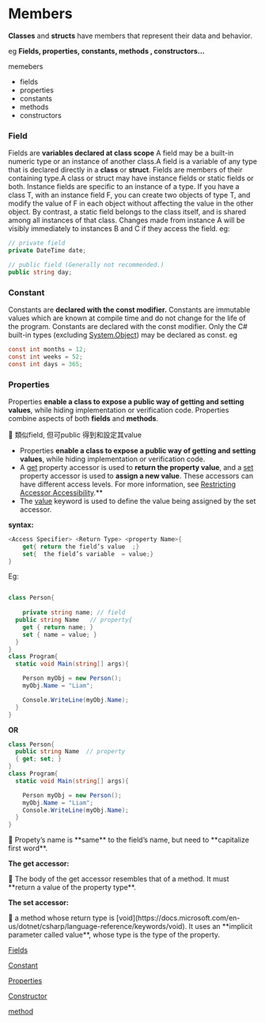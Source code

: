 # Members

**Classes** and **structs** have members that represent their data and behavior.

eg **Fields, properties, constants, methods , constructors…**

memebers

- fields
- properties
- constants
- methods
- constructors

### Field

Fields are **variables declared at class scope** A field may be a built-in numeric type or an instance of another class.A field is a variable of any type that is declared directly in a **class** or **struct**. Fields are members of their containing type.A class or struct may have instance fields or static fields or both. Instance fields are specific to an instance of a type. If you have a class T, with an instance field F, you can create two objects of type T, and modify the value of F in each object without affecting the value in the other object. By contrast, a static field belongs to the class itself, and is shared among all instances of that class. Changes made from instance A will be visibly immediately to instances B and C if they access the field. eg:

```csharp
// private field
private DateTime date;

// public field (Generally not recommended.)
public string day;
```

### Constant

Constants are **declared with the const modifier.**
Constants are immutable values which are known at compile time and do not change for the life of the program. Constants are declared with the const modifier. Only the C# built-in types (excluding [System.Object](https://docs.microsoft.com/en-us/dotnet/api/system.object)) may be declared as const. eg

```csharp
const int months = 12;
const int weeks = 52;
const int days = 365;
```

### Properties

Properties **enable a class to expose a public way of getting and setting values**,  while hiding implementation or verification code.  Properties combine aspects of both **fields** and **methods**.

<aside>
💬 類似field, 但可public 得到和設定其value
</aside>

- Properties **enable a class to expose a public way of getting and setting values**, while hiding implementation or verification code.
- A [get](https://docs.microsoft.com/en-us/dotnet/csharp/language-reference/keywords/get) property accessor is used to **return the property value**, and a [set](https://docs.microsoft.com/en-us/dotnet/csharp/language-reference/keywords/set) property accessor is used to **assign a new value**. These accessors can have different access levels. For more information, see [Restricting Accessor Accessibility](https://docs.microsoft.com/en-us/dotnet/csharp/programming-guide/classes-and-structs/restricting-accessor-accessibility).**
- The [value](https://docs.microsoft.com/en-us/dotnet/csharp/language-reference/keywords/value) keyword is used to define the value being assigned by the set accessor.

**syntax:**

```csharp
<Access Specifier> <Return Type> <property Name>{
	get{ return the field’s value  ;}
	set{  the field’s variable  = value;}
}
```

Eg:

```csharp

class Person{
  
	private string name; // field
  public string Name   // property{
    get { return name; }
    set { name = value; }
  }
}
class Program{
  static void Main(string[] args){

    Person myObj = new Person();
    myObj.Name = "Liam";

    Console.WriteLine(myObj.Name);
  }
}
```

**OR**

```csharp
class Person{
  public string Name  // property
  { get; set; }
}
class Program{
  static void Main(string[] args){

    Person myObj = new Person();
    myObj.Name = "Liam";
    Console.WriteLine(myObj.Name);
  }
}
```

<aside>
💬 Propety’s name is **same** to the field’s name, but need to **capitalize first word**.

</aside>

**The get accessor:** 

<aside>
📌 The body of the get accessor resembles that of a method. It must **return a value of the property type**.
</aside>

**The set accessor:** 

<aside>
📌 a method whose return type is [void](https://docs.microsoft.com/en-us/dotnet/csharp/language-reference/keywords/void). It uses an **implicit parameter called value**, whose type is the type of the property.
</aside>





[Fields](https://www.notion.so/Fields-cee8a2b63e21426f9125e3c76ce68494)

[Constant](https://www.notion.so/Constant-05eccd7af10f40f8b7c2b7a76ada485b)

[Properties](https://www.notion.so/Properties-cf3a1994cb4442d8b2964e63d2043d22)

[Constructor](https://www.notion.so/Constructor-3a73e2e69e7a439c87dcfab35e534d9f)

[method](https://www.notion.so/method-8f0bd3bed61d4bef9d0ca61c245df702)
